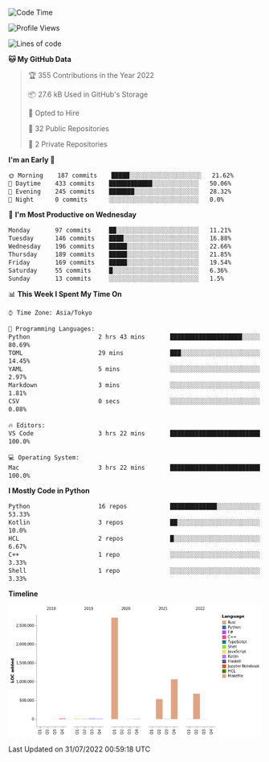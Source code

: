 <!--START_SECTION:waka-->
![Code Time](http://img.shields.io/badge/Code%20Time-0%20secs-blue)

![Profile Views](http://img.shields.io/badge/Profile%20Views-0-blue)

![Lines of code](https://img.shields.io/badge/From%20Hello%20World%20I%27ve%20Written-5%20Million%20lines%20of%20code-blue)

**🐱 My GitHub Data** 

> 🏆 355 Contributions in the Year 2022
 > 
> 📦 27.6 kB Used in GitHub's Storage 
 > 
> 💼 Opted to Hire
 > 
> 📜 32 Public Repositories 
 > 
> 🔑 2 Private Repositories  
 > 
**I'm an Early 🐤** 

```text
🌞 Morning    187 commits    █████░░░░░░░░░░░░░░░░░░░░   21.62% 
🌆 Daytime    433 commits    ████████████░░░░░░░░░░░░░   50.06% 
🌃 Evening    245 commits    ███████░░░░░░░░░░░░░░░░░░   28.32% 
🌙 Night      0 commits      ░░░░░░░░░░░░░░░░░░░░░░░░░   0.0%

```
📅 **I'm Most Productive on Wednesday** 

```text
Monday       97 commits     ██░░░░░░░░░░░░░░░░░░░░░░░   11.21% 
Tuesday      146 commits    ████░░░░░░░░░░░░░░░░░░░░░   16.88% 
Wednesday    196 commits    █████░░░░░░░░░░░░░░░░░░░░   22.66% 
Thursday     189 commits    █████░░░░░░░░░░░░░░░░░░░░   21.85% 
Friday       169 commits    █████░░░░░░░░░░░░░░░░░░░░   19.54% 
Saturday     55 commits     █░░░░░░░░░░░░░░░░░░░░░░░░   6.36% 
Sunday       13 commits     ░░░░░░░░░░░░░░░░░░░░░░░░░   1.5%

```


📊 **This Week I Spent My Time On** 

```text
⌚︎ Time Zone: Asia/Tokyo

💬 Programming Languages: 
Python                   2 hrs 43 mins       ████████████████████░░░░░   80.69% 
TOML                     29 mins             ███░░░░░░░░░░░░░░░░░░░░░░   14.45% 
YAML                     5 mins              ░░░░░░░░░░░░░░░░░░░░░░░░░   2.97% 
Markdown                 3 mins              ░░░░░░░░░░░░░░░░░░░░░░░░░   1.81% 
CSV                      0 secs              ░░░░░░░░░░░░░░░░░░░░░░░░░   0.08%

🔥 Editors: 
VS Code                  3 hrs 22 mins       █████████████████████████   100.0%

💻 Operating System: 
Mac                      3 hrs 22 mins       █████████████████████████   100.0%

```

**I Mostly Code in Python** 

```text
Python                   16 repos            █████████████░░░░░░░░░░░░   53.33% 
Kotlin                   3 repos             ██░░░░░░░░░░░░░░░░░░░░░░░   10.0% 
HCL                      2 repos             █░░░░░░░░░░░░░░░░░░░░░░░░   6.67% 
C++                      1 repo              ░░░░░░░░░░░░░░░░░░░░░░░░░   3.33% 
Shell                    1 repo              ░░░░░░░░░░░░░░░░░░░░░░░░░   3.33%

```


**Timeline**

![Chart not found](https://raw.githubusercontent.com/kitagawa-hr/kitagawa-hr/main/charts/bar_graph.png) 


 Last Updated on 31/07/2022 00:59:18 UTC
<!--END_SECTION:waka-->
